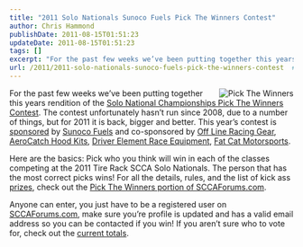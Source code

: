 ```yaml
---
title: "2011 Solo Nationals Sunoco Fuels Pick The Winners Contest"
author: Chris Hammond
publishDate: 2011-08-15T01:51:23
updateDate: 2011-08-15T01:51:23
tags: []
excerpt: "For the past few weeks we’ve been putting together this years rendition of the Solo National Championships Pick The Winners Contest. The contest unfortunately hasn’t run since 2008, due to a number of things, but for 2011 it is back, bigger and better. This year’s contest is sponsored by Sunoco Fuels and co-sponsored by Off Line Racing Gear, AeroCatch Hood Kits, Driver Element Race Equipment, Fat Cat Motorsports."
url: /2011/2011-solo-nationals-sunoco-fuels-pick-the-winners-contest  # Use the generated URL with year
---
```

<p><a href="https://www.sccaforums.com/pick-the-winners/2011-solo-nationals"><img border="0" alt="Pick The Winners" align="right" src="https://www.sccaforums.com/portals/0/ptw/ptw-ad_225.png" /></a>For the past few weeks we’ve been putting together this years rendition of the <a href="https://www.sccaforums.com/pick-the-winners/2011-solo-nationals" target="_blank">Solo National Championships Pick The Winners Contest</a>. The contest unfortunately hasn’t run since 2008, due to a number of things, but for 2011 it is back, bigger and better. This year’s contest is <a href="https://www.sccaforums.com/pick-the-winners/2011-solo-nationals/sponsors" target="_blank">sponsored</a> by <a href="https://gosunoco.com/" target="_blank">Sunoco Fuels</a> and co-sponsored by <a href="https://www.offlineracing.com/">Off Line Racing Gear</a>, <a href="https://aerocatch.net/">AeroCatch Hood Kits</a>, <a href="https://driverelement.com/">Driver Element Race Equipment</a>, <a href="https://www.fatcatmotorsports.com/">Fat Cat Motorsports</a>.</p>  <p>Here are the basics: Pick who you think will win in each of the classes competing at the 2011 Tire Rack SCCA Solo Nationals. The person that has the most correct picks wins! For all the details, rules, and the list of kick ass <a href="https://www.sccaforums.com/pick-the-winners/2011-solo-nationals/prizes" target="_blank">prizes</a>, check out the <a href="https://www.sccaforums.com/pick-the-winners/2011-solo-nationals" target="_blank">Pick The Winners portion of SCCAForums.com</a>.</p>  <p>Anyone can enter, you just have to be a registered user on <a href="https://www.SCCAForums.com" target="_blank">SCCAForums.com</a>, make sure you’re profile is updated and has a valid email address so you can be contacted if you win! If you aren’t sure who to vote for, check out the <a href="https://www.sccaforums.com/pick-the-winners/2011-solo-nationals/results-and-voting" target="_blank">current totals</a>.</p>
